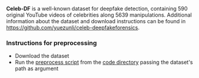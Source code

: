 **Celeb-DF** is a well-known dataset for deepfake detection, containing 590 original YouTube videos of celebrities along 5639 manipulations. Additional information about the dataset and download instructions can be found in <https://github.com/yuezunli/celeb-deepfakeforensics>.

### Instructions for preprocessing

- Download the dataset
- Run the [preprocess script](https://github.com/mever-team/DeepFakeChain/blob/main/code/scripts/preprocess/preprocess_celebdf.sh) from the [code directory](https://github.com/mever-team/DeepFakeChain/tree/main/code) passing the dataset's path as argument

